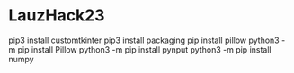# LauzHack23

pip3 install customtkinter
pip3 install packaging
pip install pillow
python3 -m pip install Pillow
python3 -m pip install pynput
python3 -m pip install numpy 